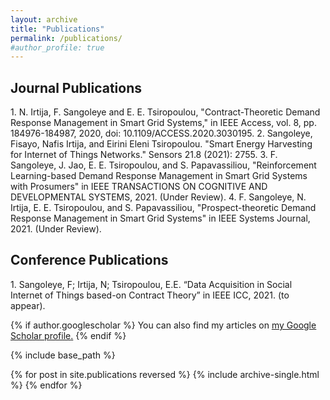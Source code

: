 ```yaml
---
layout: archive
title: "Publications"
permalink: /publications/
#author_profile: true
---
```

<H2>Journal Publications</H2>
1. N. Irtija, F. Sangoleye and E. E. Tsiropoulou, "Contract-Theoretic Demand Response Management in Smart Grid Systems," in IEEE Access, vol. 8, pp. 184976-184987, 2020, doi: 10.1109/ACCESS.2020.3030195. 
2. Sangoleye, Fisayo, Nafis Irtija, and Eirini Eleni Tsiropoulou. "Smart Energy Harvesting for Internet of Things Networks." Sensors 21.8 (2021): 2755. 
3. F. Sangoleye, J. Jao, E. E. Tsiropoulou, and S. Papavassiliou,  "Reinforcement Learning-based Demand Response Management in Smart Grid Systems with Prosumers" in IEEE TRANSACTIONS ON COGNITIVE AND DEVELOPMENTAL SYSTEMS, 2021. (Under Review). 
4. F. Sangoleye, N. Irtija, E. E. Tsiropoulou, and S. Papavassiliou, "Prospect-theoretic Demand Response Management in Smart Grid Systems" in IEEE Systems Journal, 2021. (Under Review).

<H2>Conference Publications</H2>
1. Sangoleye, F; Irtija, N; Tsiropoulou, E.E. “Data Acquisition in Social Internet of Things based-on Contract Theory” in IEEE ICC, 2021. (to appear). 




{% if author.googlescholar %}
  You can also find my articles on <u><a href="{{author.googlescholar}}">my Google Scholar profile</a>.</u>
{% endif %}

{% include base_path %}

{% for post in site.publications reversed %}
  {% include archive-single.html %}
{% endfor %}
